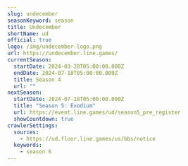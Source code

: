 ```yaml
---
slug: undecember
seasonKeyword: season
title: Undecember
shortName: ud
official: true
logo: /img/undecember-logo.png
url: https://undecember.line.games/
currentSeason:
  startDate: 2024-03-28T05:00:00.000Z
  endDate: 2024-07-18T05:00:00.000Z
  title: Season 4
  url: ""
nextSeason:
  startDate: 2024-07-18T05:00:00.000Z
  title: "Season 5: Exodium"
  url: https://event.line.games/ud/season5_pre_register
  showCountdown: true
crawlerSettings:
  sources:
    - https://ud.floor.line.games/us/bbs/notice
  keywords:
    - season 6
---
```

